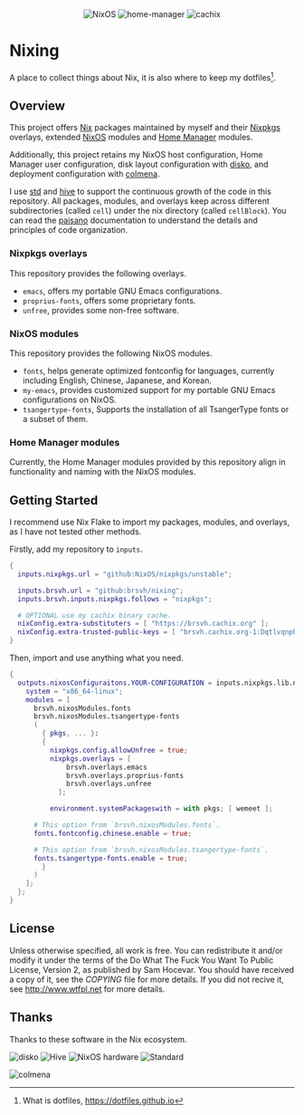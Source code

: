 <div align="center">
  <img alt="NixOS" src="https://img.shields.io/badge/NixOS-Generators-black?logo=NixOS&labelColor=white&link=https%3A%2F%2Fnixos.org" />
  <img alt="home-manager" src="https://img.shields.io/badge/Home_Manager-Generators-black?logo=NixOS&labelColor=white&link=https%3A%2F%2Fnix-community.github.io%2Fhome-manager" />
  <img alt="cachix" src="https://img.shields.io/badge/cachix-Supporting-black?logo=NixOS&labelColor=white&link=https%3A%2F%2Fbrsvh.cachix.org" />
</div>

# Nixing

A place to collect things about Nix, it is also where to keep my
dotfiles[^1].

## Overview

This project offers [Nix] packages maintained by myself and their [Nixpkgs]
overlays, extended [NixOS] modules and [Home Manager] modules.

[Home Manager]: https://github.com/nix-community/home-manager
[NixOS]: https://nixos.org
[Nix]: https://github.com/NixOS/nix
[Nixpkgs]: https://github.com/NixOS/nixpkgs

Additionally, this project retains my NixOS host configuration, Home
Manager user configuration, disk layout configuration with [disko], and
deployment configuration with [colmena].

[disko]: https://github.com/nix-community/disko
[colmena]: https://github.com/zhaofengli/colmena

I use [std] and [hive] to support the continuous growth of the code in
this repository. All packages, modules, and overlays keep across
different subdirectories (called `cell`) under the nix directory (called
`cellBlock`). You can read the [paisano] documentation to understand the
details and principles of code organization.

[hive]: https://github.com/divnix/hive
[paisano]: https://github.com/paisano-nix/core
[std]: https://github.com/divnix/std

### Nixpkgs overlays

This repository provides the following overlays.

- `emacs`, offers my portable GNU Emacs configurations.
- `proprius-fonts`, offers some proprietary fonts.
- `unfree`, provides some non-free software.

### NixOS modules

This repository provides the following NixOS modules.

- `fonts`, helps generate optimized fontconfig for languages, currently
  including English, Chinese, Japanese, and Korean.
- `my-emacs`, provides customized support for my portable GNU Emacs
  configurations on NixOS.
- `tsangertype-fonts`, Supports the installation of all TsangerType fonts or a subset of them.

### Home Manager modules

Currently, the Home Manager modules provided by this repository align in
functionality and naming with the NixOS modules.

## Getting Started

I recommend use Nix Flake to import my packages, modules, and overlays,
as I have not tested other methods.

Firstly, add my repository to `inputs`.

``` nix
{
  inputs.nixpkgs.url = "github:NixOS/nixpkgs/unstable";

  inputs.brsvh.url = "github:brsvh/nixing";
  inputs.brsvh.inputs.nixpkgs.follows = "nixpkgs";

  # OPTIONAL use my cachix binary cache.
  nixConfig.extra-substituters = [ "https://brsvh.cachix.org" ];
  nixConfig.extra-trusted-public-keys = [ "brsvh.cachix.org-1:DqtlvqnpP9g39l8Eo74AXRftGx1KJLid/ViADTNgDNE="];
}
```

Then, import and use anything what you need.

``` nix
{
  outputs.nixosConfiguraitons.YOUR-CONFIGURATION = inputs.nixpkgs.lib.nixosSystem {
    system = "x86_64-linux";
    modules = [
      brsvh.nixosModules.fonts
      brsvh.nixosModules.tsangertype-fonts
      (
        { pkgs, ... }:
        {
          nixpkgs.config.allowUnfree = true;
          nixpkgs.overlays = [
              brsvh.overlays.emacs
              brsvh.overlays.proprius-fonts
              brsvh.overlays.unfree
            ];

          environment.systemPackageswith = with pkgs; [ wemeet ];

	  # This option from `brsvh.nixosModules.fonts`.
	  fonts.fontconfig.chinese.enable = true;

	  # This option from `brsvh.nixosModules.tsangertype-fonts`.
	  fonts.tsangertype-fonts.enable = true;
        }
      )
    ];
  };
}
```

## License

Unless otherwise specified, all work is free. You can redistribute it
and/or modify it under the terms of the Do What The Fuck You Want To
Public License, Version 2, as published by Sam Hocevar. You should have
received a copy of it, see the *COPYING* file for more details. If
you did not recive it, see <http://www.wtfpl.net> for more details.

## Thanks

Thanks to these software in the Nix ecosystem.

![disko](https://img.shields.io/badge/Power_by-disko-black?logo=NixOS&labelColor=white&link=https%3A%2F%2Fgithub.com%2Fnix-community%2Fdisko)
![Hive](https://img.shields.io/badge/Power_by-Hive-black?logo=NixOS&labelColor=white&link=https%3A%2F%2Fgithub.com%2Fdivnix%2Fhive)
![NixOS hardware](https://img.shields.io/badge/Power_by-NixOS_hardware-black?logo=NixOS&labelColor=white&link=https%3A%2F%2Fgithub.com%2FNixOS%2Fnixos-hardware)
![Standard](https://img.shields.io/badge/Power_by-Standard-black?logo=NixOS&labelColor=white&link=https%3A%2F%2Fstd.divnix.com%2F)

![colmena](https://img.shields.io/badge/Deploy_by-colmena-black?logo=NixOS&labelColor=white&link=https%3A%2F%2Fcolmena.cli.rs)

[^1]: What is dotfiles, <https://dotfiles.github.io>
